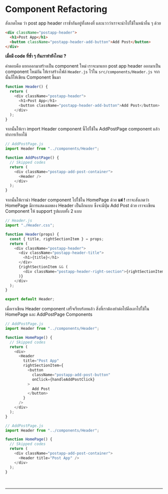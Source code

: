 # Component Refactoring

สังเกตไหม ว่า post app header เราซ้ำกันอยู่ทั้งสองที่ และแววว่าเราจะนำไปใช้ในหน้าอื่น ๆ ด้วย

```html
<div className="postapp-header">
  <h1>Post App</h1>
  <button className="postapp-header-add-button">Add Post</button>
</div>
```

**เมื่อมี code ที่ซ้ำ ๆ กันเราทำยังไงนะ ?​**

คำตอบคือ แยกออกมาสร้างเป็น component ใหม่ เราจะมาแยก post app header ออกมาเป็น component ใหม่กัน ให้เราสร้างไฟล์ `Header.js` ไว้ใน `src/components/Header.js` จากนั้นก็ให้เขียน Component ขึ้นมา

```js
function Header() {
  return (
    <div className="postapp-header">
      <h1>Post App</h1>
      <button className="postapp-header-add-button">Add Post</button>
    </div>
  );
}
```

จากนั้นให้เรา import Header component นี้ไปใช้ใน AddPostPage component แล้วทำการเรียกใช้

```js
// AddPostPage.js
import Header from "../components/Header";

function AddPostPage() {
  // Skipped codes
  return (
    <div className="postapp-add-post-container">
      <Header />
    </div>
  );
}
```

จากนั้นให้เรานำ Header component ไปใช้ใน HomePage ด้วย **แต่ !** เราจะสังเกตว่า HomePage มีการแสดงผลของ Header เป็นอีกแบบ ซึ่งจะมีปุ่ม Add Post ด้วย เราจะเขียน Component ให้ support รูปแบบทั้ง 2 แบบ

```js
// Header.js
import "./Header.css";

function Header(props) {
  const { title, rightSectionItem } = props;
  return (
    <div className="postapp-header">
      <div className="postapp-header-title">
        <h1>{title}</h1>
      </div>
      {rightSectionItem && (
        <div className="postapp-header-right-section">{rightSectionItem}</div>
      )}
    </div>
  );
}

export default Header;
```

เมื่อเราเขียน Header component เสร็จเรียบร้อยแล้ว สิ่งที่เราต้องทำต่อไปคือเอาไปใช้ใน HomePage และ AddPostPage Components

```js
// AddPostPage.js
import Header from "../components/Header";

function HomePage() {
  // Skipped codes
  return (
    <div>
      <Header
        title="Post App"
        rightSectionItem={
          <button
            className="postapp-add-post-button"
            onClick={handleAddPostClick}
          >
            Add Post
          </button>
        }
      />
    </div>
  );
}
```

```js
// AddPostPage.js
import Header from "../components/Header";

function HomePage() {
  // Skipped codes
  return (
    <div className="postapp-add-post-container">
      <Header title="Post App" />
    </div>
  );
}
```

<br><hr><br>
